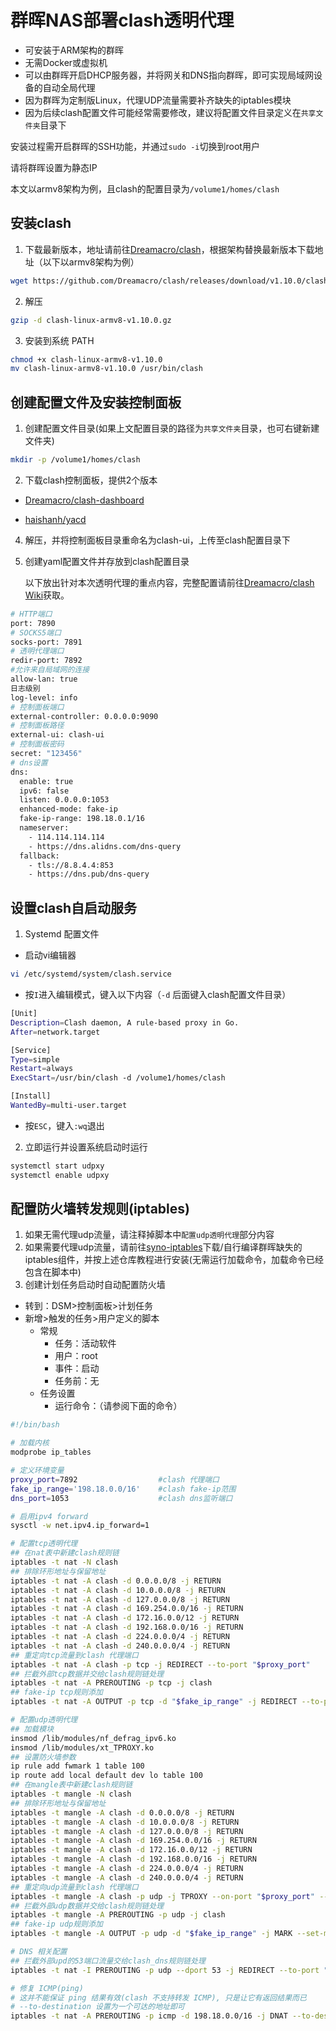 # 群晖NAS部署clash透明代理
* 可安装于ARM架构的群晖
* 无需Docker或虚拟机
* 可以由群晖开启DHCP服务器，并将网关和DNS指向群晖，即可实现局域网设备的自动全局代理
* 因为群晖为定制版Linux，代理UDP流量需要补齐缺失的iptables模块
* 因为后续clash配置文件可能经常需要修改，建议将配置文件目录定义在`共享文件夹`目录下

安装过程需开启群晖的SSH功能，并通过`sudo -i`切换到root用户

请将群晖设置为静态IP

本文以armv8架构为例，且clash的配置目录为`/volume1/homes/clash`

## 安装clash

1. 下载最新版本，地址请前往[Dreamacro/clash](https://github.com/Dreamacro/clash/releases)，根据架构替换最新版本下载地址（以下以armv8架构为例）
```bash
wget https://github.com/Dreamacro/clash/releases/download/v1.10.0/clash-linux-armv8-v1.10.0.gz
```

2. 解压
```bash
gzip -d clash-linux-armv8-v1.10.0.gz
```

3. 安装到系统 PATH
```bash
chmod +x clash-linux-armv8-v1.10.0
mv clash-linux-armv8-v1.10.0 /usr/bin/clash
```

## 创建配置文件及安装控制面板

1. 创建配置文件目录(如果上文配置目录的路径为`共享文件夹`目录，也可右键新建文件夹)
```bash
mkdir -p /volume1/homes/clash
```

2. 下载clash控制面板，提供2个版本

* [Dreamacro/clash-dashboard](https://github.com/Dreamacro/clash-dashboard/archive/refs/heads/gh-pages.zip)

* [haishanh/yacd](https://github.com/haishanh/yacd/archive/refs/heads/gh-pages.zip)

4. 解压，并将控制面板目录重命名为clash-ui，上传至clash配置目录下

5. 创建yaml配置文件并存放到clash配置目录

    以下放出针对本次透明代理的重点内容，完整配置请前往[Dreamacro/clash Wiki](https://github.com/Dreamacro/clash/wiki/configuration#all-configuration-options)获取。

```bash
# HTTP端口
port: 7890
# SOCKS5端口
socks-port: 7891
# 透明代理端口
redir-port: 7892
#允许来自局域网的连接
allow-lan: true
日志级别
log-level: info
# 控制面板端口
external-controller: 0.0.0.0:9090
# 控制面板路径
external-ui: clash-ui
# 控制面板密码
secret: "123456"
# dns设置
dns:
  enable: true
  ipv6: false
  listen: 0.0.0.0:1053
  enhanced-mode: fake-ip
  fake-ip-range: 198.18.0.1/16
  nameserver:
    - 114.114.114.114
    - https://dns.alidns.com/dns-query
  fallback:
    - tls://8.8.4.4:853
    - https://dns.pub/dns-query
```

## 设置clash自启动服务

1. Systemd 配置文件
* 启动vi编辑器
```bash
vi /etc/systemd/system/clash.service
```

* 按`I`进入编辑模式，键入以下内容（`-d` 后面键入clash配置文件目录）
```bash
[Unit]
Description=Clash daemon, A rule-based proxy in Go.
After=network.target

[Service]
Type=simple
Restart=always
ExecStart=/usr/bin/clash -d /volume1/homes/clash

[Install]
WantedBy=multi-user.target
```

* 按`ESC`，键入`:wq`退出

2. 立即运行并设置系统启动时运行
```bash
systemctl start udpxy
systemctl enable udpxy
```

## 配置防火墙转发规则(iptables)
1. 如果无需代理udp流量，请注释掉脚本中`配置udp透明代理`部分内容
2. 如果需要代理udp流量，请前往[syno-iptables](https://github.com/sjtuross/syno-iptables)下载/自行编译群晖缺失的iptables组件，并按上述仓库教程进行安装(无需运行加载命令，加载命令已经包含在脚本中)
3. 创建计划任务启动时自动配置防火墙
* 转到：DSM>控制面板>计划任务
* 新增>触发的任务>用户定义的脚本
  * 常规
    * 任务：活动软件
    * 用户：root
    * 事件：启动
    * 任务前：无
  * 任务设置
    * 运行命令：（请参阅下面的命令）

```bash
#!/bin/bash

# 加载内核
modprobe ip_tables

# 定义环境变量
proxy_port=7892                  #clash 代理端口
fake_ip_range='198.18.0.0/16'    #clash fake-ip范围
dns_port=1053                    #clash dns监听端口

# 启用ipv4 forward
sysctl -w net.ipv4.ip_forward=1

# 配置tcp透明代理
## 在nat表中新建clash规则链
iptables -t nat -N clash
## 排除环形地址与保留地址
iptables -t nat -A clash -d 0.0.0.0/8 -j RETURN
iptables -t nat -A clash -d 10.0.0.0/8 -j RETURN
iptables -t nat -A clash -d 127.0.0.0/8 -j RETURN
iptables -t nat -A clash -d 169.254.0.0/16 -j RETURN
iptables -t nat -A clash -d 172.16.0.0/12 -j RETURN
iptables -t nat -A clash -d 192.168.0.0/16 -j RETURN
iptables -t nat -A clash -d 224.0.0.0/4 -j RETURN
iptables -t nat -A clash -d 240.0.0.0/4 -j RETURN
## 重定向tcp流量到clash 代理端口
iptables -t nat -A clash -p tcp -j REDIRECT --to-port "$proxy_port"
## 拦截外部tcp数据并交给clash规则链处理
iptables -t nat -A PREROUTING -p tcp -j clash
## fake-ip tcp规则添加
iptables -t nat -A OUTPUT -p tcp -d "$fake_ip_range" -j REDIRECT --to-port "$proxy_port"

# 配置udp透明代理
## 加载模块
insmod /lib/modules/nf_defrag_ipv6.ko
insmod /lib/modules/xt_TPROXY.ko
## 设置防火墙参数
ip rule add fwmark 1 table 100
ip route add local default dev lo table 100
## 在mangle表中新建clash规则链
iptables -t mangle -N clash
## 排除环形地址与保留地址
iptables -t mangle -A clash -d 0.0.0.0/8 -j RETURN
iptables -t mangle -A clash -d 10.0.0.0/8 -j RETURN
iptables -t mangle -A clash -d 127.0.0.0/8 -j RETURN
iptables -t mangle -A clash -d 169.254.0.0/16 -j RETURN
iptables -t mangle -A clash -d 172.16.0.0/12 -j RETURN
iptables -t mangle -A clash -d 192.168.0.0/16 -j RETURN
iptables -t mangle -A clash -d 224.0.0.0/4 -j RETURN
iptables -t mangle -A clash -d 240.0.0.0/4 -j RETURN
## 重定向udp流量到clash 代理端口
iptables -t mangle -A clash -p udp -j TPROXY --on-port "$proxy_port" --tproxy-mark 1
## 拦截外部udp数据并交给clash规则链处理
iptables -t mangle -A PREROUTING -p udp -j clash
## fake-ip udp规则添加
iptables -t mangle -A OUTPUT -p udp -d "$fake_ip_range" -j MARK --set-mark 1

# DNS 相关配置
## 拦截外部upd的53端口流量交给clash_dns规则链处理
iptables -t nat -I PREROUTING -p udp --dport 53 -j REDIRECT --to-port "$dns_port"

# 修复 ICMP(ping)
# 这并不能保证 ping 结果有效(clash 不支持转发 ICMP), 只是让它有返回结果而已
# --to-destination 设置为一个可达的地址即可
iptables -t nat -A PREROUTING -p icmp -d 198.18.0.0/16 -j DNAT --to-destination 192.168.1.1
```
